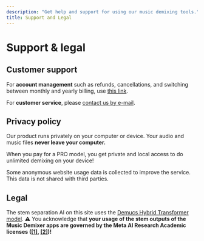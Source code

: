 ```yaml
---
description: "Get help and support for using our music demixing tools."
title: Support and Legal
---
```


# Support & legal

## Customer support

For **account management** such as refunds, cancellations, and switching between monthly and yearly billing, use [this link](https://billing.stripe.com/p/login/eVacPX8pKexG5tm8ww).

For **customer service**, please [contact us by e-mail](mailto:support@freemusicdemixer.com).

## Privacy policy

Our product runs privately on your computer or device. Your audio and music files **never leave your computer.**

When you pay for a PRO model, you get private and local access to do unlimited demixing on your device!

Some anonymous website usage data is collected to improve the service. This data is not shared with third parties.

## Legal

The stem separation AI on this site uses the [Demucs Hybrid Transformer model](https://github.com/facebookresearch/demucs). ⚠️ You acknowledge that **your usage of the stem outputs of the Music Demixer apps are governed by the Meta AI Research Academic licenses ([[1]](https://github.com/facebookresearch/demucs/issues/327#issuecomment-1134828611), [[2]](https://ai.meta.com/llama/license/))!**
